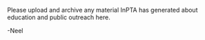 Please upload and archive any material InPTA has generated about education and public outreach here. 

-Neel
